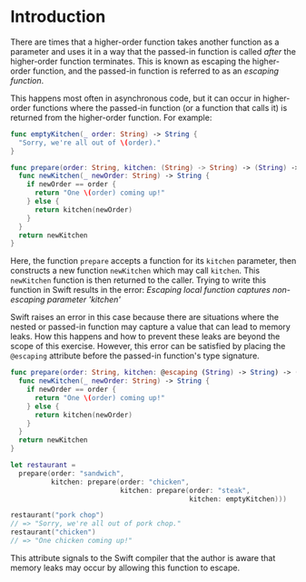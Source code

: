 # Introduction

There are times that a higher-order function takes another function as a parameter and uses it in a way that the passed-in function is called _after_ the higher-order function terminates. This is known as escaping the higher-order function, and the passed-in function is referred to as an _escaping function_.

This happens most often in asynchronous code, but it can occur in higher-order functions where the passed-in function (or a function that calls it) is returned from the higher-order function. For example:

```swift
func emptyKitchen(_ order: String) -> String {
  "Sorry, we're all out of \(order)."
}

func prepare(order: String, kitchen: (String) -> String) -> (String) -> String {
  func newKitchen(_ newOrder: String) -> String {
    if newOrder == order {
      return "One \(order) coming up!"
    } else {
      return kitchen(newOrder)
    }
  }
  return newKitchen
}
```

Here, the function `prepare` accepts a function for its `kitchen` parameter, then constructs a new function `newKitchen` which may call `kitchen`. This `newKitchen` function is then returned to the caller. Trying to write this function in Swift results in the error: _Escaping local function captures non-escaping parameter 'kitchen'_

Swift raises an error in this case because there are situations where the nested or passed-in function may capture a value that can lead to memory leaks. How this happens and how to prevent these leaks are beyond the scope of this exercise. However, this error can be satisfied by placing the `@escaping` attribute before the passed-in function's type signature.

```swift
func prepare(order: String, kitchen: @escaping (String) -> String) -> (String) -> String {
  func newKitchen(_ newOrder: String) -> String {
    if newOrder == order {
      return "One \(order) coming up!"
    } else {
      return kitchen(newOrder)
    }
  }
  return newKitchen
}

let restaurant =
  prepare(order: "sandwich",
          kitchen: prepare(order: "chicken",
                           kitchen: prepare(order: "steak",
                                            kitchen: emptyKitchen)))

restaurant("pork chop")
// => "Sorry, we're all out of pork chop."
restaurant("chicken")
// => "One chicken coming up!"
```

This attribute signals to the Swift compiler that the author is aware that memory leaks may occur by allowing this function to escape.
